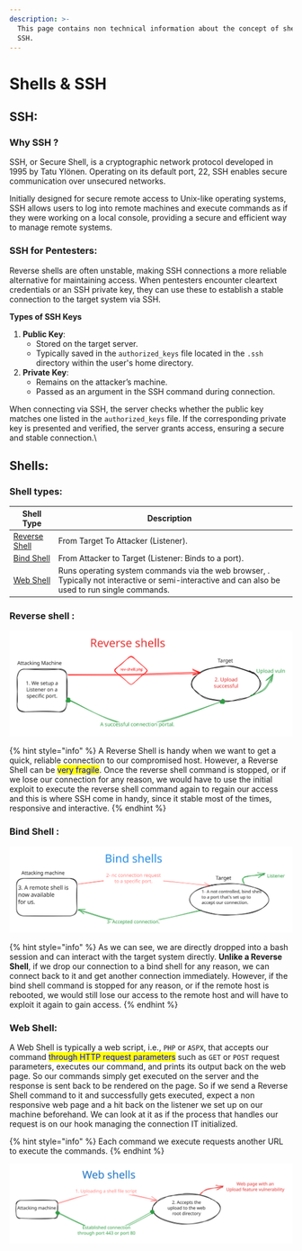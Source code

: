 ```yaml
---
description: >-
  This page contains non technical information about the concept of shells and
  SSH.
---
```


# Shells & SSH

## SSH:

### Why SSH ?

SSH, or Secure Shell, is a cryptographic network protocol developed in 1995 by Tatu Ylönen. Operating on its default port, 22, SSH enables secure communication over unsecured networks.

Initially designed for secure remote access to Unix-like operating systems, SSH allows users to log into remote machines and execute commands as if they were working on a local console, providing a secure and efficient way to manage remote systems.

### SSH for Pentesters:

Reverse shells are often unstable, making SSH connections a more reliable alternative for maintaining access. When pentesters encounter cleartext credentials or an SSH private key, they can use these to establish a stable connection to the target system via SSH.

**Types of SSH Keys**

1. **Public Key**:
   * Stored on the target server.
   * Typically saved in the `authorized_keys` file located in the `.ssh` directory within the user's home directory.
2. **Private Key**:
   * Remains on the attacker’s machine.
   * Passed as an argument in the SSH command during connection.

When connecting via SSH, the server checks whether the public key matches one listed in the `authorized_keys` file. If the corresponding private key is presented and verified, the server grants access, ensuring a secure and stable connection.\


## Shells:

### Shell types:

<table><thead><tr><th>Shell Type</th><th>Description</th><th data-hidden></th></tr></thead><tbody><tr><td><a href="./#reverse-shell">Reverse Shell</a></td><td>From Target To Attacker (Listener).</td><td></td></tr><tr><td><a href="./#bind-shell">Bind Shell</a> </td><td>From Attacker to Target (Listener: Binds to a port).</td><td></td></tr><tr><td><a href="./#web-shell">Web Shell</a></td><td>Runs operating system commands via the web browser, . Typically not interactive or semi-interactive and  can also be used to run single commands.</td><td></td></tr></tbody></table>

### Reverse shell :

<img src="../../.gitbook/assets/file.excalidraw (9).svg" alt="Reverse Shell illustration with a php file." class="gitbook-drawing">

{% hint style="info" %}
A Reverse Shell is handy when we want to get a quick, reliable connection to our compromised host. However, a Reverse Shell can be <mark style="color:blue;">very fragile</mark>. Once the reverse shell command is stopped, or if we lose our connection for any reason, we would have to use the initial exploit to execute the reverse shell command again to regain our access and this is where SSH come in handy, since it stable most of the times, responsive and interactive.
{% endhint %}

### Bind Shell :

<img src="../../.gitbook/assets/file.excalidraw (10).svg" alt="" class="gitbook-drawing">

{% hint style="info" %}
As we can see, we are directly dropped into a bash session and can interact with the target system directly. **Unlike a Reverse Shell**, if we drop our connection to a bind shell for any reason, we can connect back to it and get another connection immediately. However, if the bind shell command is stopped for any reason, or if the remote host is rebooted, we would still lose our access to the remote host and will have to exploit it again to gain access.
{% endhint %}

### Web Shell:

A Web Shell is typically a web script, i.e., `PHP` or `ASPX`, that accepts our command <mark style="color:blue;">through HTTP request parameters</mark> such as `GET` or `POST` request parameters, executes our command, and prints its output back on the web page. So our commands simply get executed on the server and the response is sent back to be rendered on the page. So if we send a Reverse Shell command to it and successfully gets executed, expect a non responsive web page and a hit back on the listener we set up on our machine beforehand. We can look at it as if the process that handles our request is on our hook managing the connection IT initialized.&#x20;

{% hint style="info" %}
Each command we execute requests another URL to execute the commands.
{% endhint %}

<img src="../../.gitbook/assets/file.excalidraw (11).svg" alt="" class="gitbook-drawing">
